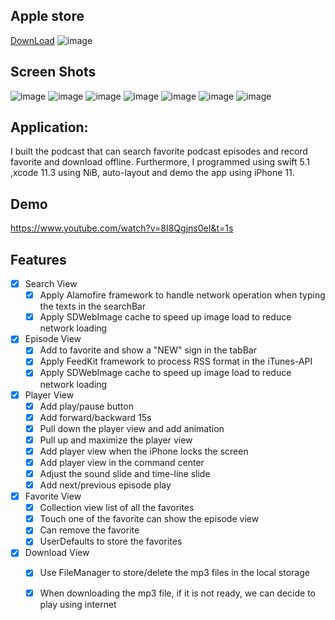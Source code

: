## Apple store
[DownLoad](https://apps.apple.com/tw/app/%E8%81%BD%E8%81%BDlisten-podcast/id1514520783)
![image](https://github.com/chialin-liu/podcast/blob/master/podcast_screenShot/%E8%9E%A2%E5%B9%95%E5%BF%AB%E7%85%A7%202020-05-28%20%E4%B8%8B%E5%8D%886.12.38.png)

## Screen Shots
![image](https://github.com/chialin-liu/podcast/blob/master/podcast_screenShot/Simulator%20Screen%20Shot%20-%20iPhone%2011%20-%202020-05-20%20at%2011.43.02.png "Search View")
![image](https://github.com/chialin-liu/podcast/blob/master/podcast_screenShot/Simulator%20Screen%20Shot%20-%20iPhone%2011%20-%202020-05-20%20at%2011.43.18.png "Episode View")
![image](https://github.com/chialin-liu/podcast/blob/master/podcast_screenShot/Simulator%20Screen%20Shot%20-%20iPhone%2011%20-%202020-05-20%20at%2011.43.37.png "Play View")
![image](https://github.com/chialin-liu/podcast/blob/master/podcast_screenShot/Simulator%20Screen%20Shot%20-%20iPhone%2011%20-%202020-05-20%20at%2011.43.49.png "Favorites View")
![image](https://github.com/chialin-liu/podcast/blob/master/podcast_screenShot/Simulator%20Screen%20Shot%20-%20iPhone%2011%20-%202020-05-20%20at%2011.44.04.png "Download View")
![image](https://github.com/chialin-liu/podcast/blob/master/podcast_screenShot/S__2465805.jpg "Lockscreen View")
![image](https://github.com/chialin-liu/podcast/blob/master/podcast_screenShot/S__2465807.jpg "Command Center")

## Application: 

I built the podcast that can search favorite podcast episodes and record favorite and download offline. Furthermore, I programmed using swift 5.1 ,xcode 11.3 using NiB, auto-layout and demo the app using iPhone 11.

## Demo
https://www.youtube.com/watch?v=8I8Qgjns0eI&t=1s

## Features
- [x] Search View
     - [x] Apply Alamofire framework to handle network operation when typing the texts in the searchBar
     - [x] Apply SDWebImage cache to speed up image load to reduce network loading
     
- [x] Episode View
     - [x] Add to favorite and show a "NEW" sign in the tabBar
     - [x] Apply FeedKit framework to process RSS format in the iTunes-API
     - [x] Apply SDWebImage cache to speed up image load to reduce network loading
     
- [x] Player View
     - [x] Add play/pause button
     - [x] Add forward/backward 15s
     - [x] Pull down the player view and add animation
     - [x] Pull up and maximize the player view
     - [x] Add player view when the iPhone locks the screen
     - [x] Add player view in the command center
     - [x] Adjust the sound slide and time-line slide
     - [x] Add next/previous episode play
     
- [x] Favorite View
     - [x] Collection view list of all the favorites
     - [x] Touch one of the favorite can show the episode view
     - [x] Can remove the favorite
     - [x] UserDefaults to store the favorites

- [x] Download View
     - [x] Use FileManager to store/delete the mp3 files in the local storage
     - [x] When downloading the mp3 file, if it is not ready, we can decide to play using internet
    
